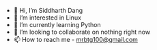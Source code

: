 - 👋 Hi, I’m Siddharth Dang
- 👀 I’m interested in Linux 
- 🌱 I’m currently learning Python
- 💞️ I’m looking to collaborate on nothing right now
- 📫 How to reach me - mrbtg100@gmail.com

<!---
00Julius00Kingsley00/00Julius00Kingsley00 is a ✨ special ✨ repository because its `README.md` (this file) appears on your GitHub profile.
You can click the Preview link to take a look at your changes.
--->

